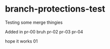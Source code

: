 # branch-protections-test
Testing some merge thingies


Added in pr-00
bruh
pr-02
pr-03
pr-04

hope it works 01
